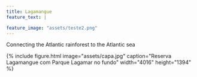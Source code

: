 ```yaml
---
title: Lagamangue
feature_text: |

feature_image: "assets/teste2.png"
---  
```

  
Connecting the Atlantic rainforest to the Atlantic sea


{% include figure.html image="assets/capa.jpg" caption="Reserva Lagamangue com Parque Lagamar no fundo" width="4016" height="1394" %}
